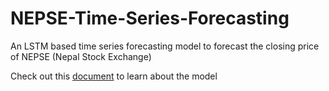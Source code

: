 # NEPSE-Time-Series-Forecasting
An LSTM based time series forecasting model to forecast the closing price of NEPSE (Nepal Stock Exchange)

Check out this <a href="model/NEPSE Time Series Analysis.pdf">document</a> to learn about the model
